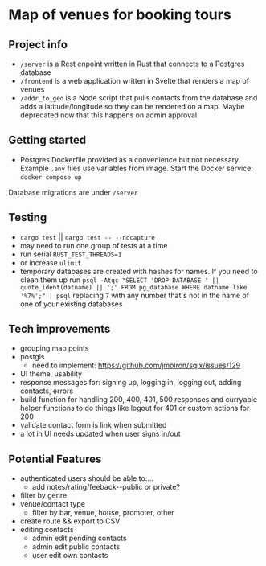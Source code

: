 # Map of venues for booking tours

## Project info
- `/server` is a Rest enpoint written in Rust that connects to a Postgres database
- `/frontend` is a web application written in Svelte that renders a map of venues
- `/addr_to_geo` is a Node script that pulls contacts from the database and adds a latitude/longitude so they can be rendered on a map. Maybe deprecated now that this happens on admin approval

## Getting started
- Postgres Dockerfile provided as a convenience but not necessary. Example `.env` files use variables from image. Start the Docker service: `docker compose up`

Database migrations are under `/server`

## Testing
- `cargo test` || `cargo test -- --nocapture`
- may need to run one group of tests at a time
- run serial `RUST_TEST_THREADS=1`
- or increase `ulimit`
- temporary databases are created with hashes for names. If you need to clean them up run `psql -Atqc "SELECT 'DROP DATABASE ' || quote_ident(datname) || ';' FROM pg_database WHERE datname like '%7%';" | psql` replacing `7` with any number that's not in the name of one of your existing databases


## Tech improvements
- grouping map points
- postgis
    - need to implement: https://github.com/jmoiron/sqlx/issues/129
- UI theme, usability
- response messages for: signing up, logging in, logging out, adding contacts, errors
- build function for handling 200, 400, 401, 500 responses and curryable helper functions to do things like logout for 401 or custom actions for 200
- validate contact form is link when submitted
- a lot in UI needs updated when user signs in/out

## Potential Features
- authenticated users should be able to....
    - add notes/rating/feeback--public or private?
- filter by genre
- venue/contact type
    - filter by bar, venue, house, promoter, other
- create route && export to CSV
- editing contacts
    - admin edit pending contacts
    - admin edit public contacts
    - user edit own contacts